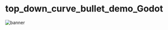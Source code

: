 # top_down_curve_bullet_demo_Godot

![banner](top_down_curve_bullet_demo_Godot/bullet_curve_01/assets/img/logo.png)
